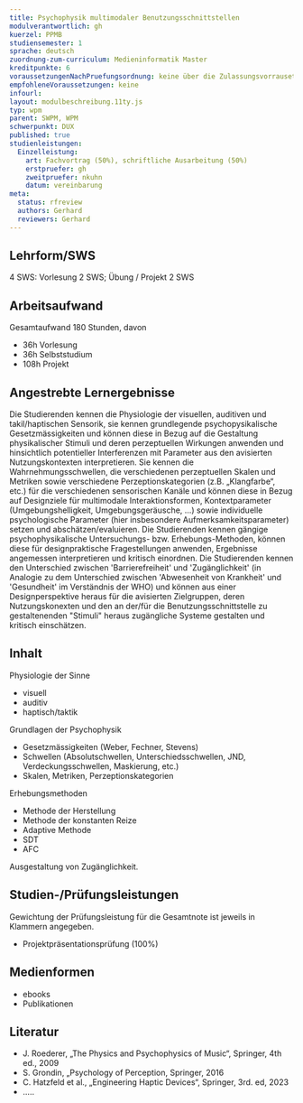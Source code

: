 ```yaml
---
title: Psychophysik multimodaler Benutzungsschnittstellen
modulverantwortlich: gh
kuerzel: PPMB
studiensemester: 1
sprache: deutsch
zuordnung-zum-curriculum: Medieninformatik Master
kreditpunkte: 6
voraussetzungenNachPruefungsordnung: keine über die Zulassungsvorrausetzungen zum Studium hinausgehenden
empfohleneVoraussetzungen: keine
infourl: 
layout: modulbeschreibung.11ty.js
typ: wpm
parent: SWPM, WPM
schwerpunkt: DUX
published: true
studienleistungen:
  Einzelleistung:
    art: Fachvortrag (50%), schriftliche Ausarbeitung (50%)
    erstpruefer: gh
    zweitpruefer: nkuhn
    datum: vereinbarung
meta:
  status: rfreview
  authors: Gerhard
  reviewers: Gerhard
---
```


## Lehrform/SWS

4 SWS: Vorlesung 2 SWS; Übung / Projekt 2 SWS

## Arbeitsaufwand
Gesamtaufwand 180 Stunden, davon
- 36h Vorlesung
- 36h Selbststudium
- 108h Projekt



## Angestrebte Lernergebnisse
Die Studierenden kennen die Physiologie der visuellen, auditiven und takil/haptischen Sensorik, sie kennen grundlegende psychopysikalische Gesetzmässigkeiten und können diese in Bezug auf die Gestaltung physikalischer Stimuli und deren perzeptuellen Wirkungen anwenden und hinsichtlich potentieller Interferenzen mit Parameter aus den avisierten Nutzungskontexten interpretieren. Sie kennen die Wahrnehmungsschwellen, die verschiedenen perzeptuellen Skalen und Metriken sowie verschiedene Perzeptionskategorien (z.B. „Klangfarbe“, etc.) für die verschiedenen sensorischen Kanäle 
und können diese in Bezug auf Designziele für multimodale Interaktionsformen, Kontextparameter (Umgebungshelligkeit, Umgebungsgeräusche, …) sowie individuelle psychologische Parameter (hier insbesondere Aufmerksamkeitsparameter) setzen und abschätzen/evaluieren. Die Studierenden 
kennen gängige psychophysikalische Untersuchungs- bzw. Erhebungs-Methoden, können diese für designpraktische Fragestellungen anwenden, Ergebnisse angemessen interpretieren und kritisch einordnen.
Die Studierenden kennen den Unterschied zwischen 'Barrierefreiheit' und 'Zugänglichkeit' (in Analogie zu dem Unterschied zwischen 'Abwesenheit von Krankheit' und 'Gesundheit' im Verständnis der WHO) und können aus einer Designperspektive heraus für die avisierten Zielgruppen, deren Nutzungskonexten und den an der/für die Benutzungsschnittstelle zu gestaltenenden "Stimuli" heraus zugängliche Systeme gestalten und kritisch einschätzen.




## Inhalt
Physiologie der Sinne
- visuell
- auditiv
- haptisch/taktik

Grundlagen der Psychophysik
- Gesetzmässigkeiten (Weber, Fechner, Stevens)
- Schwellen (Absolutschwellen, Unterschiedsschwellen, JND, Verdeckungsschwellen, Maskierung, etc.)
- Skalen, Metriken, Perzeptionskategorien


Erhebungsmethoden
- Methode der Herstellung
- Methode der konstanten Reize
- Adaptive Methode
- SDT
- AFC

Ausgestaltung von Zugänglichkeit.

## Studien-/Prüfungsleistungen
Gewichtung der Prüfungsleistung für die Gesamtnote ist jeweils in Klammern angegeben.
- Projektpräsentationsprüfung (100%)

## Medienformen
- ebooks
- Publikationen


## Literatur
- J. Roederer, „The Physics and Psychophysics of Music“, Springer, 4th ed., 2009
- S. Grondin, „Psychology of Perception, Springer, 2016
- C. Hatzfeld et al., „Engineering Haptic Devices“, Springer, 3rd. ed, 2023
- …..
